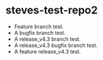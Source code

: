 # steves-test-repo2

- Feature branch test.
- A bugfix branch test.
- A release_v4.3 branch test.
- A release_v4.3 bugfix branch test.
- A feature release_v4.3 test.
